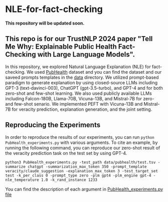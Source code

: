 # NLE-for-fact-checking

**This repository will be updated soon.**

## This repo is for our TrustNLP 2024 paper "Tell Me Why: Explainable Public Health Fact-Checking with Large Language Models".

In this repository, we explored Natural Language Explanation (NLE) for fact-checking. We used [PubHealth](https://github.com/neemakot/Health-Fact-Checking) dataset and you can find the dataset and our saveed prompts templates in the [data](https://github.com/Zarharan/NLE-for-fact-checking/tree/main/data) directory. We utilized prompt-based paradigm to generate explanation by using closed-source LLMs including GPT-3 (text-davinci-003), ChatGPT (gpt-3.5-turbo), and GPT-4 and  for both zero-shot and few-shot learning. We also used publicly available LLMs including Falcon-180B, Llama-70B, Vicuna-13B, and Mistral-7B for zero- and few-shot senario. We implemented PEFT with Vicuna-13B and Mistral-7B for veracity prediction, explanation generation, and the joint setting.

## Reproducing the Experiments

In order to reproduce the results of our experiments, you can run ``python PubHealth_experiments.py`` with various arguments. To cite an example, by running the following command, you can reproduce our zero-shot result of the veracity prediction task on the test set by using GPT-4.

```
python3 PubHealth_experiments.py -test_path data/pubhealth/test.tsv -summarize chatgpt -summarization_max_token 350 -prompt_template veracity/claude_suggestion -explanation_max_token 3 -test_target_set test -k_per_class 0 -prompt_type zero -plm gpt4 -plm_engine gpt-4 -nle_temperature 1.0 -k_rand_instance 1233
```

You can find the description of each argument in [PubHealth_experiments.py file](https://github.com/Zarharan/NLE-for-fact-checking/blob/main/PubHealth_experiments.py)

